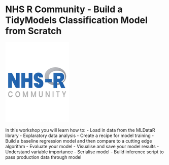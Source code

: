 # NHS R Community - Build a TidyModels Classification Model from Scratch
<p><a href="https://hutsons-hacks.info/"><img src = "man/fig/NHSR.png" width = "200px" height="250px"></a></p>
<!--<p><a href="https://hutsons-hacks.info/"><img src = "man/fig/NHSR.png" width = "125px" height = "150px"></a></p> -->
In this workshop you will learn how to:
- Load in data from the MLDataR library
- Explaratory data analysis
- Create a recipe for model training 
- Build a baseline regression model and then compare to a cutting edge algorithm
- Evaluate your model
- Visualise and save your model results
- Understand variable importance
- Serialise model
- Build inference script to pass production data through model


